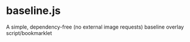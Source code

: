 baseline.js
===========

A simple, dependency-free (no external image requests) baseline overlay script/bookmarklet

